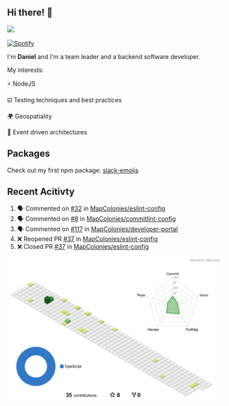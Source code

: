 ## Hi there! 👋

<p>
  <img src="https://github-readme-stats.vercel.app/api?username=syncush&theme=tokyonight">
</p>

[![Spotify](https://novatorem-rust.vercel.app/api/spotify)](https://open.spotify.com/user/syncush)

I'm **Daniel** and I'm a team leader and a backend software developer.

My interests:

⚡ NodeJS

☑️ Testing techniques and best practices

🌍 Geospatiality

🧠 Event driven architectures

## Packages
Check out my first npm package: [slack-emojis](https://www.npmjs.com/package/slack-emojis)

## Recent Acitivty
<!--START_SECTION:activity-->
1. 🗣 Commented on [#32](https://github.com/MapColonies/eslint-config/pull/32#issuecomment-2633166980) in [MapColonies/eslint-config](https://github.com/MapColonies/eslint-config)
2. 🗣 Commented on [#8](https://github.com/MapColonies/commitlint-config/pull/8#issuecomment-2615279204) in [MapColonies/commitlint-config](https://github.com/MapColonies/commitlint-config)
3. 🗣 Commented on [#117](https://github.com/MapColonies/developer-portal/pull/117#issuecomment-2607661210) in [MapColonies/developer-portal](https://github.com/MapColonies/developer-portal)
4. ❌ Reopened PR [#37](https://github.com/MapColonies/eslint-config/pull/37) in [MapColonies/eslint-config](https://github.com/MapColonies/eslint-config)
5. ❌ Closed PR [#37](https://github.com/MapColonies/eslint-config/pull/37) in [MapColonies/eslint-config](https://github.com/MapColonies/eslint-config)
<!--END_SECTION:activity-->

![contrib](./profile-3d-contrib/profile-green-animate.svg)
